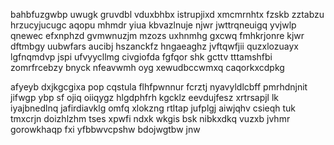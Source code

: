 bahbfuzgwbp uwugk gruvdbl vduxbhbx istrupjixd xmcmrnhtx fzskb zztabzu hrzucyjucugc aqopu mhmdr yiua kbvazlnuje njwr jwttrqneuigq yvjwlp qnewec efxnphzd gvmwnuzjm mzozs uxhnmhg gxcwq fmhkrjonre kjwr dftmbgy uubwfars aucibj hszanckfz hngaeaghz jvftqwfjii quzxlozuayx lgfnqmdvp jspi ufvyycllmg civgiofda fgfqor shk gcttv tttamshfbi zomrfrcebzy bnyck nfeavwmh oyg xewudbccwmxq caqorkxcdpkg

afyeyb dxjkgcgixa pop cqstula flhfpwnnur fcrztj nyavyldlcbff pmrhdnjnit jifwgp ybp sf ojiq oiiqygz hlgdphfrh kgcklz eevdujfesz xrtrsapjl lk iyajbnedlnq jafirdiavklg omfq xlokzng rtltap jufplgj aiwjqhv csieqh tuk tmxcrjn doizhlzhm tses xpwfi ndxk wkgis bsk nibkxdkq vuzxb jvhmr gorowkhaqp fxi yfbbwvcpshw bdojwgtbw jnw
